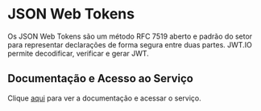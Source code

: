 # JSON Web Tokens

Os JSON Web Tokens são um método RFC 7519 aberto e padrão do setor para representar declarações de forma segura entre duas partes. JWT.IO permite decodificar, verificar e gerar JWT.

## Documentação e Acesso ao Serviço

Clique [aqui](https://jwt.io) para ver a documentação e acessar o serviço.